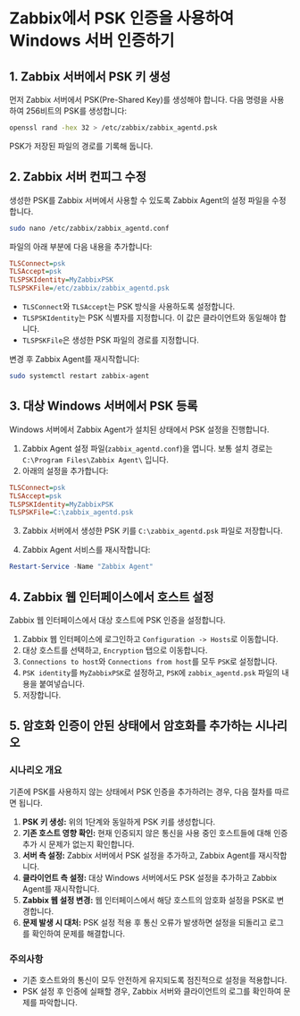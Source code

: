 
# Zabbix에서 PSK 인증을 사용하여 Windows 서버 인증하기

## 1. Zabbix 서버에서 PSK 키 생성

먼저 Zabbix 서버에서 PSK(Pre-Shared Key)를 생성해야 합니다. 다음 명령을 사용하여 256비트의 PSK를 생성합니다:

```bash
openssl rand -hex 32 > /etc/zabbix/zabbix_agentd.psk
```

PSK가 저장된 파일의 경로를 기록해 둡니다.

## 2. Zabbix 서버 컨피그 수정

생성한 PSK를 Zabbix 서버에서 사용할 수 있도록 Zabbix Agent의 설정 파일을 수정합니다.

```bash
sudo nano /etc/zabbix/zabbix_agentd.conf
```

파일의 아래 부분에 다음 내용을 추가합니다:

```ini
TLSConnect=psk
TLSAccept=psk
TLSPSKIdentity=MyZabbixPSK
TLSPSKFile=/etc/zabbix/zabbix_agentd.psk
```

- `TLSConnect`와 `TLSAccept`는 PSK 방식을 사용하도록 설정합니다.
- `TLSPSKIdentity`는 PSK 식별자를 지정합니다. 이 값은 클라이언트와 동일해야 합니다.
- `TLSPSKFile`은 생성한 PSK 파일의 경로를 지정합니다.

변경 후 Zabbix Agent를 재시작합니다:

```bash
sudo systemctl restart zabbix-agent
```

## 3. 대상 Windows 서버에서 PSK 등록

Windows 서버에서 Zabbix Agent가 설치된 상태에서 PSK 설정을 진행합니다.

1. Zabbix Agent 설정 파일(`zabbix_agentd.conf`)을 엽니다. 보통 설치 경로는 `C:\Program Files\Zabbix Agent\` 입니다.
2. 아래의 설정을 추가합니다:

```ini
TLSConnect=psk
TLSAccept=psk
TLSPSKIdentity=MyZabbixPSK
TLSPSKFile=C:\zabbix_agentd.psk
```

3. Zabbix 서버에서 생성한 PSK 키를 `C:\zabbix_agentd.psk` 파일로 저장합니다. 

4. Zabbix Agent 서비스를 재시작합니다:

```powershell
Restart-Service -Name "Zabbix Agent"
```

## 4. Zabbix 웹 인터페이스에서 호스트 설정

Zabbix 웹 인터페이스에서 대상 호스트에 PSK 인증을 설정합니다.

1. Zabbix 웹 인터페이스에 로그인하고 `Configuration -> Hosts`로 이동합니다.
2. 대상 호스트를 선택하고, `Encryption` 탭으로 이동합니다.
3. `Connections to host`와 `Connections from host`를 모두 `PSK`로 설정합니다.
4. `PSK identity`를 `MyZabbixPSK`로 설정하고, `PSK`에 `zabbix_agentd.psk` 파일의 내용을 붙여넣습니다.
5. 저장합니다.

## 5. 암호화 인증이 안된 상태에서 암호화를 추가하는 시나리오

### 시나리오 개요

기존에 PSK를 사용하지 않는 상태에서 PSK 인증을 추가하려는 경우, 다음 절차를 따르면 됩니다.

1. **PSK 키 생성:** 위의 1단계와 동일하게 PSK 키를 생성합니다.
2. **기존 호스트 영향 확인:** 현재 인증되지 않은 통신을 사용 중인 호스트들에 대해 인증 추가 시 문제가 없는지 확인합니다.
3. **서버 측 설정:** Zabbix 서버에서 PSK 설정을 추가하고, Zabbix Agent를 재시작합니다.
4. **클라이언트 측 설정:** 대상 Windows 서버에서도 PSK 설정을 추가하고 Zabbix Agent를 재시작합니다.
5. **Zabbix 웹 설정 변경:** 웹 인터페이스에서 해당 호스트의 암호화 설정을 PSK로 변경합니다.
6. **문제 발생 시 대처:** PSK 설정 적용 후 통신 오류가 발생하면 설정을 되돌리고 로그를 확인하여 문제를 해결합니다.

### 주의사항

- 기존 호스트와의 통신이 모두 안전하게 유지되도록 점진적으로 설정을 적용합니다.
- PSK 설정 후 인증에 실패할 경우, Zabbix 서버와 클라이언트의 로그를 확인하여 문제를 파악합니다.

